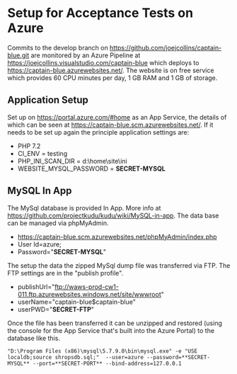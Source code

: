# Setup for Acceptance Tests on Azure

Commits to the develop branch on <https://github.com/joejcollins/captain-blue.git> are monitored by an Azure Pipeline at <https://joejcollins.visualstudio.com/captain-blue> which deploys to <https://captain-blue.azurewebsites.net/>.  The website is on free service which provides 60 CPU minutes per day, 1 GB RAM and 1 GB of storage.

## Application Setup

Set up on <https://portal.azure.com/#home> as an App Service, the details of which can be seen at <https://captain-blue.scm.azurewebsites.net/>.  If it needs to be set up again the principle application settings are:

* PHP 7.2
* CI_ENV = testing
* PHP_INI_SCAN_DIR = d:\home\site\ini
* WEBSITE_MYSQL_PASSWORD = **SECRET-MYSQL**

## MySQL In App

The MySql database is provided In App.  More info at <https://github.com/projectkudu/kudu/wiki/MySQL-in-app>.  The data base can be managed via phpMyAdmin.

* <https://captain-blue.scm.azurewebsites.net/phpMyAdmin/index.php>
* User Id=azure;
* Password="**SECRET-MYSQL**"

The setup the data the zipped MySql dump file was transferred via FTP.  The FTP settings are in the "publish profile".

* publishUrl="ftp://waws-prod-cw1-011.ftp.azurewebsites.windows.net/site/wwwroot"
* userName="captain-blue\$captain-blue" 
* userPWD="**SECRET-FTP**"

Once the file has been transferred it can be unzipped and restored (using the console for the App Service that's built into the Azure Portal) to the database like this.

    "D:\Program Files (x86)\mysql\5.7.9.0\bin\mysql.exe" -e "USE localdb;source shropsdb.sql;"  --user=azure --password=**SECRET-MYSQL** --port=**SECRET-PORT** --bind-address=127.0.0.1
